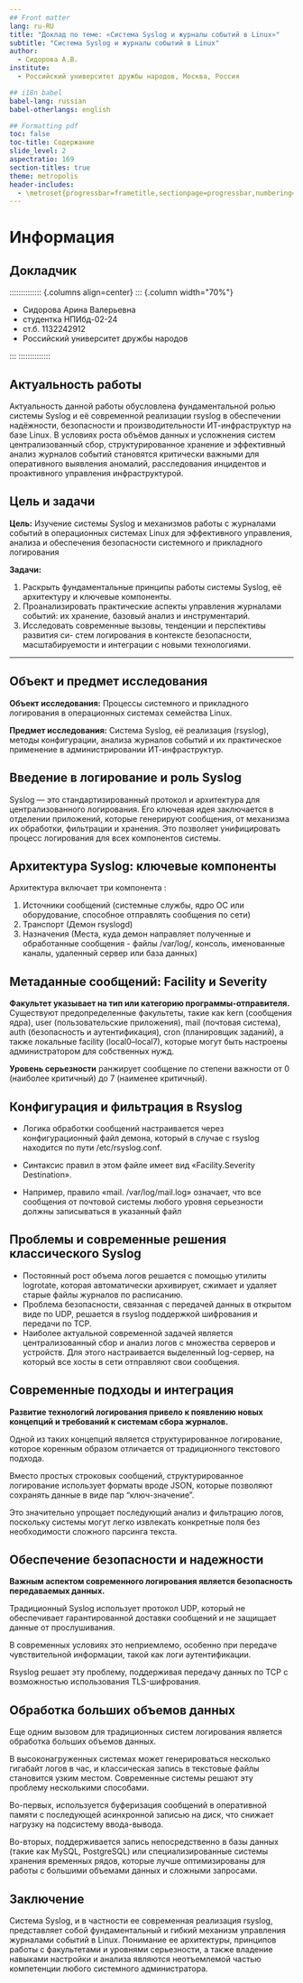 ```yaml
---
## Front matter
lang: ru-RU
title: "Доклад по теме: «Система Syslog и журналы событий в Linux»"
subtitle: "Система Syslog и журналы событий в Linux"
author:
  - Сидорова А.В.
institute:
  - Российский университет дружбы народов, Москва, Россия

## i18n babel
babel-lang: russian
babel-otherlangs: english

## Formatting pdf
toc: false
toc-title: Содержание
slide_level: 2
aspectratio: 169
section-titles: true
theme: metropolis
header-includes:
  - \metroset{progressbar=frametitle,sectionpage=progressbar,numbering=fraction}
---
```


# Информация

## Докладчик

:::::::::::::: {.columns align=center}
::: {.column width="70%"}

  * Сидорова Арина Валерьевна
  * студентка НПИбд-02-24
  * ст.б. 1132242912
  * Российский университет дружбы народов

:::
::::::::::::::

## Актуальность работы

Актуальность данной работы обусловлена фундаментальной ролью системы Syslog и её современной реализации rsyslog в обеспечении надёжности, безопасности и производительности ИТ-инфраструктур на базе Linux. В условиях роста объёмов данных и усложнения систем централизованный сбор, структурированное хранение и эффективный анализ журналов событий становятся критически важными для оперативного выявления аномалий, расследования инцидентов и проактивного управления инфраструктурой. 

## Цель и задачи

**Цель:**
Изучение системы Syslog и механизмов работы с журналами событий в операционных системах Linux для эффективного управления, анализа и обеспечения безопасности системного и прикладного логирования

**Задачи:**
1. Раскрыть фундаментальные принципы работы системы Syslog, её архитектуру и ключевые компоненты.
2. Проанализировать практические аспекты управления журналами событий: их хранение, базовый анализ и инструментарий.
3. Исследовать современные вызовы, тенденции и перспективы развития си-
стем логирования в контексте безопасности, масштабируемости и интеграции с новыми технологиями.

---

## Объект и предмет исследования

**Объект исследования:** 
Процессы системного и прикладного логирования в операционных системах семейства Linux.

**Предмет исследования:** 
Система Syslog, её реализация (rsyslog), методы конфигурации, анализа журналов событий и их практическое применение в администрировании ИТ-инфраструктур.

## Введение в логирование и роль Syslog

Syslog — это стандартизированный протокол и архитектура для централизованного логирования. Его ключевая идея заключается в отделении приложений, которые генерируют сообщения, от механизма их обработки, фильтрации и хранения. Это позволяет унифицировать процесс логирования для всех компонентов
системы.

## Архитектура Syslog: ключевые компоненты

Архитектура включает три компонента :
1. Источники сообщений (системные службы, ядро ОС или оборудование, способное отправлять сообщения по сети)
2. Транспорт (Демон rsyslogd)
3. Назначения (Места, куда демон направляет полученные и обработанные сообщения - файлы /var/log/, консоль, именованные каналы, удаленный сервер или база данных) 

## Метаданные сообщений: Facility и Severity

**Факультет указывает на тип или категорию программы-отправителя.**
Существуют предопределенные факультеты, такие как kern (сообщения ядра), user (пользовательские приложения), mail (почтовая система), auth (безопасность и аутентификация), cron (планировщик заданий), а также локальные facility (local0–local7), которые могут быть настроены администратором для собственных нужд. 

**Уровень серьезности** ранжирует сообщение по степени важности от 0 (наиболее критичный) до 7 (наименее критичный).

## Конфигурация и фильтрация в Rsyslog

- Логика обработки сообщений настраивается через конфигурационный файл демона, который в случае с rsyslog находится по пути /etc/rsyslog.conf. 

- Синтаксис правил в этом файле имеет вид «Facility.Severity Destination». 

- Например, правило «mail. /var/log/mail.log» означает, что все сообщения от почтовой системы любого уровня серьезности должны записываться в указанный файл

## Проблемы и современные решения классического Syslog

- Постоянный рост объема логов решается с помощью утилиты logrotate, которая автоматически архивирует, сжимает и удаляет старые файлы журналов по расписанию. 
- Проблема безопасности, связанная с передачей данных в открытом виде по UDP, решается в rsyslog поддержкой шифрования и передачи по TCP. 
- Наиболее актуальной современной задачей является централизованный сбор и анализ логов с множества серверов и устройств. Для этого настраивается выделенный log-сервер, на который все хосты в сети отправляют свои сообщения.

## Современные подходы и интеграция

**Развитие технологий логирования привело к появлению новых концепций и требований к системам сбора журналов.**

Одной из таких концепций является структурированное логирование, которое коренным образом отличается от традиционного текстового подхода. 

Вместо простых строковых сообщений, структурированное логирование использует форматы вроде JSON, которые позволяют сохранять данные в виде пар “ключ-значение”. 

Это значительно упрощает последующий анализ и фильтрацию логов, поскольку системы могут легко извлекать конкретные поля без необходимости сложного парсинга текста. 

## Обеспечение безопасности и надежности

**Важным аспектом современного логирования является безопасность передаваемых данных.**

Традиционный Syslog использует протокол UDP, который не обеспечивает гарантированной доставки сообщений и не защищает данные от прослушивания. 

В современных условиях это неприемлемо, особенно при передаче чувствительной информации, такой как логи аутентификации. 

Rsyslog решает эту проблему, поддерживая передачу данных по TCP с возможностью использования TLS-шифрования.

## Обработка больших объемов данных

Еще одним вызовом для традиционных систем логирования является обработка больших объемов данных. 

В высоконагруженных системах может генерироваться несколько гигабайт логов в час, и классическая запись в текстовые файлы становится узким местом. Современные системы решают эту проблему несколькими способами.

Во-первых, используется буферизация сообщений в оперативной памяти с последующей асинхронной записью на диск, что снижает нагрузку на подсистему ввода-вывода. 

Во-вторых, поддерживается запись непосредственно в базы данных (такие как MySQL, PostgreSQL) или специализированные системы хранения временных рядов, которые лучше оптимизированы для работы с большими объемами данных и сложными запросами.

## Заключение

Система Syslog, и в частности ее современная реализация rsyslog, представляет собой фундаментальный и гибкий механизм управления журналами событий в Linux. Понимание ее архитектуры, принципов работы с факультетами и уровнями серьезности, а также владение навыками настройки и анализа являются неотъемлемой частью компетенции любого системного администратора.
